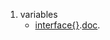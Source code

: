 1. variables
   - <a href="https://github.com/quki3/go/blob/main/specification/variables/interface%7B%7D.go">interface{}</a>.<a href="https://go.dev/ref/spec#Variables">doc</a>. 
